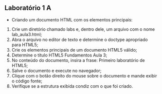 ## Laboratório 1 A 
- Criando um documento HTML com os elementos principais:
1. Crie um diretório chamado labs e, dentro dele, um arquivo com o nome lab_aula3.html;
2. Abra o arquivo no editor de texto e determine o doctype apropriado para HTML5; 
3. Crie os elementos principais de um documento HTML5 válido; 
4. Determine o título HTML5 Fundamentos Aula 3;
5. No conteúdo do documento, insira a frase: Primeiro laboratório de HTML5;
6. Salve o documento e execute no navegador; 
7. Clique com o botão direito do mouse sobre o documento e mande exibir o código fonte; 
8. Verifique se a estrutura exibida condiz com o que foi criado.